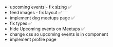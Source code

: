 - upcoming events - fix sizing ✅
- feed images - fix layout ✅
- implement dog meetups page ✅
- fix types ✅
- hide Upcoming events on Meetups ✅
- change css so upcoming events is in component
- implement profile page
